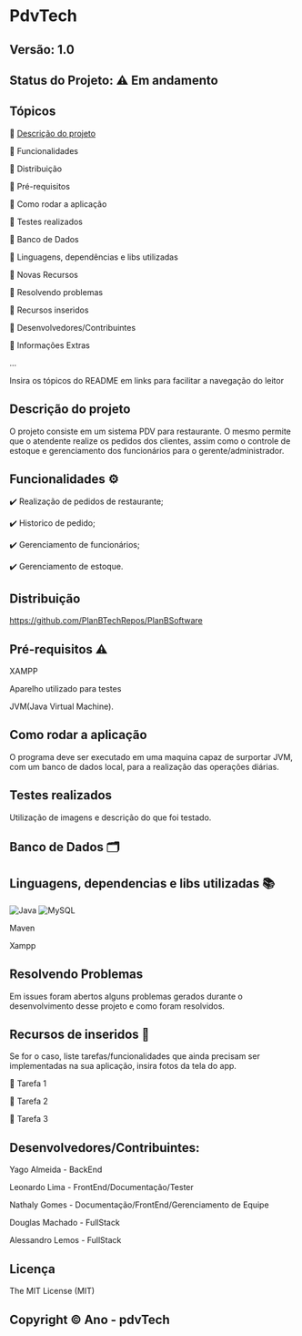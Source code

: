 # PdvTech
## Versão: 1.0 
## Status do Projeto: ⚠️ Em andamento

## Tópicos
🔹 <a href = "Descrição">Descrição do projeto </a>

🔹 Funcionalidades

🔹 Distribuição

🔹 Pré-requisitos

🔹 Como rodar a aplicação

🔹 Testes realizados

🔹 Banco de Dados

🔹 Linguagens, dependências e libs utilizadas

🔹 Novas Recursos

🔹 Resolvendo problemas

🔹 Recursos inseridos 

🔹 Desenvolvedores/Contribuintes

🔹 Informações Extras


...

Insira os tópicos do README em links para facilitar a navegação do leitor

## Descrição do projeto
O projeto consiste em um sistema PDV para restaurante.
O mesmo permite que o atendente realize os pedidos dos clientes, assim como o controle de estoque e gerenciamento dos funcionários para o gerente/administrador.

## Funcionalidades ⚙️
✔️ Realização de pedidos de restaurante;

✔️ Historico de pedido;

✔️ Gerenciamento de funcionários; 

✔️ Gerenciamento de estoque.

## Distribuição
https://github.com/PlanBTechRepos/PlanBSoftware

## Pré-requisitos ⚠️    
<p>XAMPP</p> 
<p>Aparelho utilizado para testes</p>
<p>JVM(Java Virtual Machine).</p>

## Como rodar a aplicação 
<p>O programa deve ser executado em uma maquina capaz de surportar JVM, com um banco de dados local, para a realização das operações diárias.</p>

## Testes realizados
<p>Utilização de imagens e descrição do que foi testado.<p>

## Banco de Dados 🗂️


## Linguagens, dependencias e libs utilizadas 📚

![Java](https://img.shields.io/badge/Java-ED8B00?style=for-the-badge&logo=java&logoColor=white)
![MySQL](	https://img.shields.io/badge/MySQL-00000F?style=for-the-badge&logo=mysql&logoColor=white)

<p>Maven</p>
<p>Xampp</p>

## Resolvendo Problemas 
Em issues foram abertos alguns problemas gerados durante o desenvolvimento desse projeto e como foram resolvidos.

## Recursos de inseridos 🧰
Se for o caso, liste tarefas/funcionalidades que ainda precisam ser implementadas na sua aplicação, insira fotos da tela do app.

📝 Tarefa 1

📝 Tarefa 2

📝 Tarefa 3

## Desenvolvedores/Contribuintes:
<p>Yago Almeida - BackEnd</p>
<p>Leonardo Lima - FrontEnd/Documentação/Tester</p>
<p>Nathaly Gomes - Documentação/FrontEnd/Gerenciamento de Equipe</p>
<p>Douglas Machado - FullStack</p>
<p>Alessandro Lemos - FullStack</p>


## Licença
The MIT License (MIT)

## Copyright ©️ Ano - pdvTech
